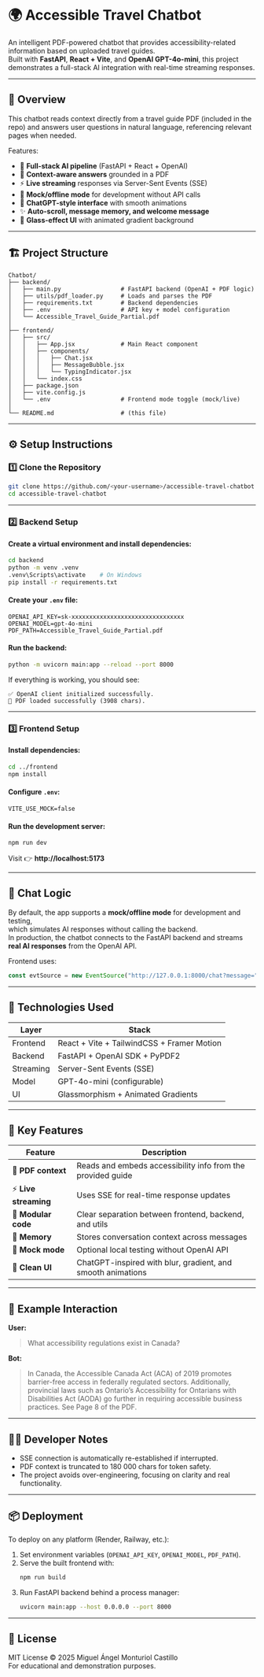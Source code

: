 # 🌍 Accessible Travel Chatbot

An intelligent PDF-powered chatbot that provides accessibility-related information based on uploaded travel guides.  
Built with **FastAPI**, **React + Vite**, and **OpenAI GPT-4o-mini**, this project demonstrates a full-stack AI integration with real-time streaming responses.

---

## 🧠 Overview

This chatbot reads context directly from a travel guide PDF (included in the repo) and answers user questions in natural language, referencing relevant pages when needed.

Features:
- 🔗 **Full-stack AI pipeline** (FastAPI + React + OpenAI)
- 📘 **Context-aware answers** grounded in a PDF
- ⚡ **Live streaming** responses via Server-Sent Events (SSE)
- 🧱 **Mock/offline mode** for development without API calls
- 💬 **ChatGPT-style interface** with smooth animations
- ✨ **Auto-scroll, message memory, and welcome message**
- 🎨 **Glass-effect UI** with animated gradient background

---

## 🏗️ Project Structure

```
Chatbot/
├── backend/
│   ├── main.py                 # FastAPI backend (OpenAI + PDF logic)
│   ├── utils/pdf_loader.py     # Loads and parses the PDF
│   ├── requirements.txt        # Backend dependencies
│   ├── .env                    # API key + model configuration
│   └── Accessible_Travel_Guide_Partial.pdf
│
├── frontend/
│   ├── src/
│   │   ├── App.jsx             # Main React component
│   │   ├── components/
│   │   │   ├── Chat.jsx
│   │   │   ├── MessageBubble.jsx
│   │   │   └── TypingIndicator.jsx
│   │   └── index.css
│   ├── package.json
│   ├── vite.config.js
│   └── .env                    # Frontend mode toggle (mock/live)
│
└── README.md                   # (this file)
```

---

## ⚙️ Setup Instructions

### 1️⃣ Clone the Repository
```bash
git clone https://github.com/<your-username>/accessible-travel-chatbot.git
cd accessible-travel-chatbot
```

---

### 2️⃣ Backend Setup

#### Create a virtual environment and install dependencies:
```bash
cd backend
python -m venv .venv
.venv\Scripts\activate    # On Windows
pip install -r requirements.txt
```

#### Create your `.env` file:
```env
OPENAI_API_KEY=sk-xxxxxxxxxxxxxxxxxxxxxxxxxxxxxxxx
OPENAI_MODEL=gpt-4o-mini
PDF_PATH=Accessible_Travel_Guide_Partial.pdf
```

#### Run the backend:
```bash
python -m uvicorn main:app --reload --port 8000
```

If everything is working, you should see:
```
✅ OpenAI client initialized successfully.
📘 PDF loaded successfully (3908 chars).
```

---

### 3️⃣ Frontend Setup

#### Install dependencies:
```bash
cd ../frontend
npm install
```

#### Configure `.env`:
```env
VITE_USE_MOCK=false
```

#### Run the development server:
```bash
npm run dev
```

Visit 👉 **http://localhost:5173**

---

## 💬 Chat Logic

By default, the app supports a **mock/offline mode** for development and testing,  
which simulates AI responses without calling the backend.  
In production, the chatbot connects to the FastAPI backend and streams **real AI responses** from the OpenAI API.

Frontend uses:
```js
const evtSource = new EventSource("http://127.0.0.1:8000/chat?message=" + encodeURIComponent(message));
```

---

## 🧩 Technologies Used

| Layer | Stack |
|-------|--------|
| Frontend | React + Vite + TailwindCSS + Framer Motion |
| Backend | FastAPI + OpenAI SDK + PyPDF2 |
| Streaming | Server-Sent Events (SSE) |
| Model | GPT-4o-mini (configurable) |
| UI | Glassmorphism + Animated Gradients |

---

## 🧱 Key Features

| Feature | Description |
|----------|-------------|
| 📘 **PDF context** | Reads and embeds accessibility info from the provided guide |
| ⚡ **Live streaming** | Uses SSE for real-time response updates |
| 🧩 **Modular code** | Clear separation between frontend, backend, and utils |
| 💬 **Memory** | Stores conversation context across messages |
| 🧠 **Mock mode** | Optional local testing without OpenAI API |
| 🎨 **Clean UI** | ChatGPT-inspired with blur, gradient, and smooth animations |

---

## 🧾 Example Interaction

**User:**  
> What accessibility regulations exist in Canada?

**Bot:**  
> In Canada, the Accessible Canada Act (ACA) of 2019 promotes barrier-free access in federally regulated sectors. Additionally, provincial laws such as Ontario’s Accessibility for Ontarians with Disabilities Act (AODA) go further in requiring accessible business practices. See Page 8 of the PDF.

---

## 🧑‍💻 Developer Notes

- SSE connection is automatically re-established if interrupted.  
- PDF context is truncated to 180 000 chars for token safety.  
- The project avoids over-engineering, focusing on clarity and real functionality.

---

## 📦 Deployment

To deploy on any platform (Render, Railway, etc.):

1. Set environment variables (`OPENAI_API_KEY`, `OPENAI_MODEL`, `PDF_PATH`).  
2. Serve the built frontend with:
   ```bash
   npm run build
   ```
3. Run FastAPI backend behind a process manager:
   ```bash
   uvicorn main:app --host 0.0.0.0 --port 8000
   ```

---

## 🧭 License

MIT License © 2025 Miguel Ángel Monturiol Castillo  
For educational and demonstration purposes.
